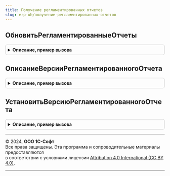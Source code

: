 ```yaml
---
title: Получение регламентированных отчетов
slug: erp-uh/получение-регламентированных-отчетов
---
```



## ОбновитьРегламентированныеОтчеты
<details style="margin: 1em 0; padding: 0.5em; border: 1px solid #ccc; border-radius: 6px;">

<summary style="font-weight: bold; cursor: pointer;">Описание, пример вызова</summary>

```bsl

// Выполняет загрузку, обновление регламентированных отчетов и обработку данных.
//
// Возвращаемое значение:
//  Структура - содержит результат обновления регламентированного отчета:
//    * КодОшибки - Строка - строковый код возникшей ошибки, который
//                  может быть обработан вызывающим функционалом:
//          <Пустая строка> - обновление выполнено успешно;
//          "ОбновлениеНеТребуется" - обновление не обнаружено;
//          "НеверныйЛогинИлиПароль" - неверный логин или пароль;
//          "ОшибкаПодключения" - ошибка при подключении к сервису;
//          "ОшибкаСервиса" - внутренняя ошибка сервиса;
//          "НеизвестнаяОшибка" - при получении информации возникла
//          неизвестная (необрабатываемая) ошибка;
//          "НеОбработан" - файл регламентированного отчета успешно загружен, но не обработан.
//          Ошибка может возникнуть, если отсутствуют алгоритмы обработки файла
//          см. процедуру ПриЗагрузкеРегламентированногоОтчета;
//          "СервисВременноНедоступен" - на сервер ведутся регламентные работы;
//          "НеизвестныйРегламентированныйОтчетИлиПрограмма" - регламентированный отчет или программа
//          в сервисе не обнаружены по переданному идентификатору;
//          "ФайлНеЗагружен" - при загрузке файлов регламентированного отчета возникли ошибки;
//          "НетДоступаКПрограмме" - отсутствует доступ к программе на Портале 1С:ИТС;
//    * СообщениеОбОшибке  - Строка, ФорматированнаяСтрока - сообщение об ошибке для пользователя;
//    * ИнформацияОбОшибке - Строка, ФорматированнаяСтрока - сообщение об ошибке для администратора.
//
Функция ОбновитьРегламентированныеОтчеты() Экспорт
```

Пример вызова
```bsl
Результат = ПолучениеРегламентированныхОтчетов.ОбновитьРегламентированныеОтчеты() 
```
</details>

## ОписаниеВерсииРегламентированногоОтчета
<details style="margin: 1em 0; padding: 0.5em; border: 1px solid #ccc; border-radius: 6px;">

<summary style="font-weight: bold; cursor: pointer;">Описание, пример вызова</summary>

```bsl

// Создает описание версии регламентированного отчета, которая используется в программе.
//
// Возвращаемое значение:
//  Структура - содержит перечень значений необходимых для обновления версии регламентированного отчета:
//    *Наименование            - Строка - пользовательское представление регламентированного отчета.
//                               Длина не более 150 символов;
//    *Идентификатор           - Строка - идентификатор регламентированного отчета в сервисе.
//                               Поле обязательно для заполнения.
//                               Если передана пустая строка, тогда будет вызвано исключение.
//                               Длина не более 50 символов;
//    *Версия                  - Число - номер актуальной версии регламентированного отчета.
//                               Если передан 0, тогда будет вызвано исключение.
//                               Длина не более 11 символов;
//    *ИдентификаторВидаОтчета - Строка - идентификатор вида регламентированного отчета в сервисе.
//                               Поле обязательно для заполнения.
//                               Если передана пустая строка, тогда будет вызвано исключение.
//                               Длина не более 50 символов;
//
Функция ОписаниеВерсииРегламентированногоОтчета() Экспорт
```

Пример вызова
```bsl
Результат = ПолучениеРегламентированныхОтчетов.ОписаниеВерсииРегламентированногоОтчета() 
```
</details>

## УстановитьВерсиюРегламентированногоОтчета
<details style="margin: 1em 0; padding: 0.5em; border: 1px solid #ccc; border-radius: 6px;">

<summary style="font-weight: bold; cursor: pointer;">Описание, пример вызова</summary>

```bsl

// Добавляет информацию о новой версии регламентированного отчета или изменяет номер загруженной версии.
// Процедуру следует использовать, если выполняется обновление данных не из сервиса регламентированных отчетов.
//
// Параметры:
//  ОписаниеВерсии - Структура - описание версии регламентированного отчета.
//                               См. ОписаниеВерсииРегламентированногоОтчета.
//
Процедура УстановитьВерсиюРегламентированногоОтчета(ОписаниеВерсии) Экспорт
```

Пример вызова
```bsl
ПолучениеРегламентированныхОтчетов.УстановитьВерсиюРегламентированногоОтчета(ОписаниеВерсии) 
```
</details>

---

© 2024, **ООО 1С-Софт**  
Все права защищены. Эта программа и сопроводительные материалы предоставляются  
в соответствии с условиями лицензии [Attribution 4.0 International (CC BY 4.0)](https://creativecommons.org/licenses/by/4.0/legalcode).

---
